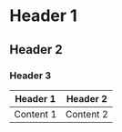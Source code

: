 # Header 1
## Header 2
### Header 3


| Header 1 | Header 2 |
|----------|----------|
| Content 1| Content 2|
